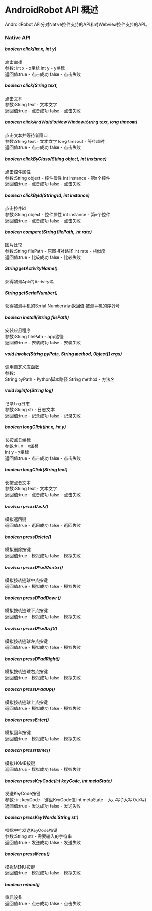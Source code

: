 # AndroidRobot API 概述
AndroidRobot API分对Native控件支持的API和对Webview控件支持的API。<br>

### Native API
#####  boolean click(int x, int y)
点击坐标<br>
参数: int x - x坐标 int y - y坐标<br>
返回值:true - 点击成功    false - 点击失败<br>

#####  boolean click(String text)  
点击文本<br>
参数:String text - 文本文字<br>
返回值:true - 点击成功    false - 点击失败<br>

#####  boolean clickAndWaitForNewWindow(String text, long timeout)
点击文本并等待新窗口<br>
参数:String text - 文本文字 long timeout - 等待超时<br>
返回值:true - 点击成功    false - 点击失败<br>

#####  boolean clickByClass(String object, int instance)
点击控件属性<br>
参数:String object - 控件属性 int instance - 第n个控件<br>
返回值:true - 点击成功    false - 点击失败<br>

#####  boolean clickById(String id, int instance)
点击控件id<br>
参数:String object - 控件属性 int instance - 第n个控件<br>
返回值:true - 点击成功    false - 点击失败<br>

#####  boolean compare(String filePath, int rate)
图片比较<br>
参数:String filePath - 原图相对路径 int rate - 相似度<br>
返回值:true - 比较成功  false - 比较失败

#####  String getActivityName()
获得被测Apk的Activity名<br>

#####  String getSerialNumber()
获得被测手机的Serial Number\n\n返回值:被测手机的序列号<br>

#####  boolean install(String filePath)
安装应用程序<br>
参数:String filePath - app路径<br>
返回值:true - 安装成功  false - 安装失败<br>

#####  void invoke(String pyPath, String method, Object[] args)
调用自定义库函数<br>
参数:<br>
String pyPath - Python脚本路径 
String method - 方法名

#####  void logInfo(String log)
记录Log日志<br>
参数:String str - 日志文本<br>
返回值:true - 记录成功  false - 记录失败

#####  boolean longClick(int x, int y)
长按点击坐标<br>
参数:int x - x坐标<br>
int y - y坐标<br>
返回值:true - 点击成功    false - 点击失败

#####  boolean longClick(String text)
长按点击文本<br>
参数:String text - 文本文字<br>
返回值:true - 点击成功    false - 点击失败

#####  boolean pressBack()
模拟返回键<br>
返回值:true - 返回成功  false - 返回失败

#####  boolean pressDelete()
模拟删除按键<br>
返回值:true - 模拟成功  false - 模拟失败

#####  boolean pressDPadCenter()
模拟按轨迹球中点按键<br>
返回值:true - 模拟成功  false - 模拟失败

#####  boolean pressDPadDown()
模拟按轨迹球下点按键<br>
返回值:true - 模拟成功  false - 模拟失败

#####  boolean pressDPadLeft()
模拟按轨迹球左点按键<br>
返回值:true - 模拟成功  false - 模拟失败

#####  boolean pressDPadRight()
模拟按轨迹球右点按键<br>
返回值:true - 模拟成功  false - 模拟失败

#####  boolean pressDPadUp()
模拟按轨迹球上点按键<br>
返回值:true - 模拟成功  false - 模拟失败

#####  boolean pressEnter()
模拟回车按键<br>
返回值:true - 模拟成功  false - 模拟失败

#####  boolean pressHome()
模拟HOME按键<br>
返回值:true - 模拟成功  false - 模拟失败

#####  boolean pressKeyCode(int keyCode, int metaState)
发送KeyCode按键<br>
参数:
int keyCode - 键盘KeyCode值   int metaState - 大小写(1大写  0小写)<br>
返回值:true - 发送成功  false - 发送失败

#####  boolean pressKeyWords(String str)
根据字符发送KeyCode按键<br>
参数:String str - 需要输入的字符串<br>
返回值:true - 发送成功  false - 发送失败

#####  boolean pressMenu()
模拟MENU按键<br>
返回值:true - 模拟成功  false - 模拟失败

#####  boolean reboot()
重启设备<br>
返回值:true - 点击成功    false - 点击失败

#####  
